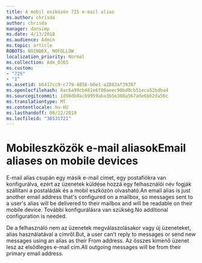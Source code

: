 ```yaml
---
title: A mobil eszközön 725 e-mail alias
ms.author: chrisda
author: chrisda
manager: dansimp
ms.date: 4/13/2018
ms.audience: Admin
ms.topic: article
ROBOTS: NOINDEX, NOFOLLOW
localization_priority: Normal
ms.collection: Adm_O365
ms.custom:
- "725"
- "1"
ms.assetid: b6417cc9-c779-4856-b0e1-a2882af39397
ms.openlocfilehash: 8ac6a99cb481e6f80aeec90bd0cb51eca52bdba4
ms.sourcegitcommit: 1d98db8acb9959aba3b5e308a567ade6b62da56c
ms.translationtype: MT
ms.contentlocale: hu-HU
ms.lasthandoff: 08/22/2019
ms.locfileid: "36531721"
---
```

# <a name="email-aliases-on-mobile-devices"></a><span data-ttu-id="7643f-102">Mobileszközök e-mail aliasok</span><span class="sxs-lookup"><span data-stu-id="7643f-102">Email aliases on mobile devices</span></span>

<span data-ttu-id="7643f-103">E-mail alias csupán egy másik e-mail címet, egy postafiókra van konfigurálva, ezért az üzenetek küldése hozzá egy felhasználói név fogják szállítani a postaládák és a mobil eszközön olvasható.</span><span class="sxs-lookup"><span data-stu-id="7643f-103">An email alias is just another email address that's configured on a mailbox, so messages sent to a user's alias will be delivered to their mailbox and will be readable on their mobile device.</span></span> <span data-ttu-id="7643f-104">További konfigurálásra van szükség.</span><span class="sxs-lookup"><span data-stu-id="7643f-104">No additional configuration is needed.</span></span>

<span data-ttu-id="7643f-105">De a felhasználó nem az üzenetek megválaszolásakor vagy új üzeneteket, alias használatával a címről.</span><span class="sxs-lookup"><span data-stu-id="7643f-105">But, a user can't reply to messages or send new messages using an alias as their From address.</span></span> <span data-ttu-id="7643f-106">Az összes kimenő üzenet lesz az elsődleges e-mail cím.</span><span class="sxs-lookup"><span data-stu-id="7643f-106">All outgoing messages will be from their primary email address.</span></span>
